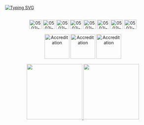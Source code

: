 
  [![Typing SVG](https://readme-typing-svg.herokuapp.com?font=Fira+Code&weight=500&pause=1000&color=D4BEFF&width=435&lines=Hi+there!+Welcome+to+my+profile+%E2%98%95)](https://git.io/typing-svg)


<section align="center"><br>
  <img align="center" alt="0502j-CSS" height="30" width="40" src="https://cdn.jsdelivr.net/gh/devicons/devicon/icons/html5/html5-original.svg">
  <img align="center" alt="0502j-CSS" height="30" width="40" src="https://cdn.jsdelivr.net/gh/devicons/devicon/icons/css3/css3-original.svg">
  <img align="center" alt="0502j-CSS" height="30" width="40" src="https://cdn.jsdelivr.net/gh/devicons/devicon/icons/javascript/javascript-original.svg">
  <img align="center" alt="0502j-CSS" height="30" width="40" src="https://cdn.jsdelivr.net/gh/devicons/devicon/icons/typescript/typescript-original.svg">
  <img align="center" alt="0502j-CSS" height="30" width="40" src="https://cdn.jsdelivr.net/gh/devicons/devicon/icons/react/react-original.svg">
  <img align="center" alt="0502j-CSS" height="30" width="40" src="https://cdn.jsdelivr.net/gh/devicons/devicon/icons/graphql/graphql-plain.svg"> 
  <img align="center" alt="0502j-CSS" height="30" width="40" src="https://cdn.jsdelivr.net/gh/devicons/devicon/icons/amazonwebservices/amazonwebservices-original.svg">
  <img align="center" alt="0502j-CSS" height="30" width="40" src="https://cdn.jsdelivr.net/gh/devicons/devicon/icons/figma/figma-original.svg">                         
</section>

  <br>

<section align="center">
      <img align="center" alt="Accreditation" height="80px" src="https://images.credly.com/size/110x110/images/ee35f7c5-696e-47ca-895c-960dfba108b3/image.png">
       <img align="center" alt="Accreditation" height="80px" src="https://images.credly.com/size/220x220/images/81f903ed-c3a1-4f4b-afcd-e03331a5b12c/image.png">
         <img align="center" alt="Accreditation" height="80px" src="https://images.credly.com/size/110x110/images/a12fff38-aab2-4643-be27-7e5c39ddc75c/image.png">
</section>

  <br>

<section align="center">
  <a href="https://github.com/0502j">
  <img height="180em" src="https://github-readme-stats.vercel.app/api?username=0502j&show_icons=false&theme=material-palenight"/>
  <img height="180em" src="https://github-readme-stats.vercel.app/api/top-langs/?username=0502j&layout=compact&langs_count=6&theme=material-palenight"/>
</section>
                                                                                                                                                      
<br>
